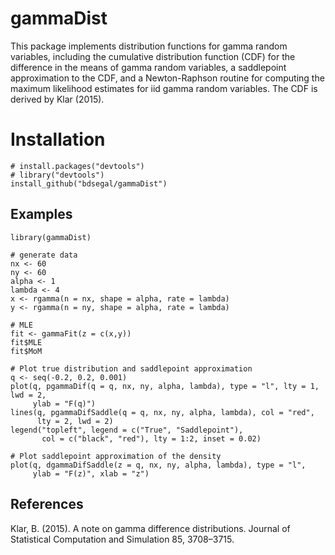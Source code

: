 # gammaDist

This package implements distribution functions for gamma random variables, including the cumulative distribution function (CDF) for the difference in the means of gamma random variables, a saddlepoint approximation to the CDF, and a Newton-Raphson routine for computing the maximum likelihood estimates for iid gamma random variables. The CDF is derived by Klar (2015).

# Installation

```{r}
# install.packages("devtools")
# library("devtools")
install_github("bdsegal/gammaDist")
```

## Examples

```{r}
library(gammaDist)

# generate data
nx <- 60
ny <- 60
alpha <- 1
lambda <- 4
x <- rgamma(n = nx, shape = alpha, rate = lambda)
y <- rgamma(n = ny, shape = alpha, rate = lambda)

# MLE
fit <- gammaFit(z = c(x,y))
fit$MLE
fit$MoM

# Plot true distribution and saddlepoint approximation
q <- seq(-0.2, 0.2, 0.001)
plot(q, pgammaDif(q = q, nx, ny, alpha, lambda), type = "l", lty = 1, lwd = 2,
     ylab = "F(q)")
lines(q, pgammaDifSaddle(q = q, nx, ny, alpha, lambda), col = "red", 
      lty = 2, lwd = 2)
legend("topleft", legend = c("True", "Saddlepoint"), 
       col = c("black", "red"), lty = 1:2, inset = 0.02)

# Plot saddlepoint approximation of the density
plot(q, dgammaDifSaddle(z = q, nx, ny, alpha, lambda), type = "l",
     ylab = "F(z)", xlab = "z")
```

## References
Klar, B. (2015). A note on gamma difference distributions. Journal of Statistical Computation and Simulation 85, 3708–3715.